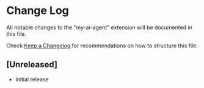 # Change Log

All notable changes to the "my-ai-agent" extension will be documented in this file.

Check [Keep a Changelog](http://keepachangelog.com/) for recommendations on how to structure this file.

## [Unreleased]

- Initial release
